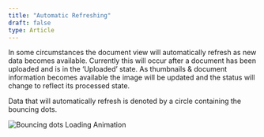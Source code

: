 ```yaml
---
title: "Automatic Refreshing"
draft: false
type: Article
---
```



In some circumstances the document view will automatically refresh as new data becomes available. Currently this will occur after a document has been uploaded and is in the ‘Uploaded’ state. As thumbnails & document information becomes available the image will be updated and the status will change to reflect its processed state.

Data that will automatically refresh is denoted by a circle containing the bouncing dots.

![Bouncing dots Loading Animation](../assets/features/document-list-view/loading-animation-dots.gif)